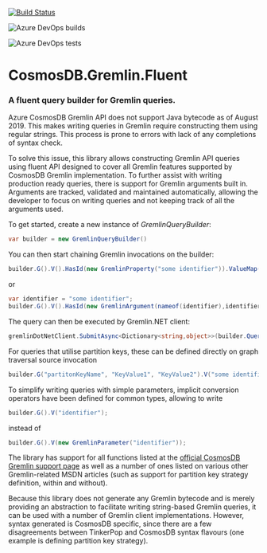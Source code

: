 [![Build Status](https://dev.azure.com/aieat/CosmosDB.Gremlin.Fluent/_apis/build/status/AieatAssam.CosmosDB.Gremlin.Fluent?branchName=master)](https://dev.azure.com/aieat/CosmosDB.Gremlin.Fluent/_build/latest?definitionId=1&branchName=master)

![Azure DevOps builds](https://img.shields.io/azure-devops/build/aieat/CosmosDb.Gremlin.Fluent/1)

![Azure DevOps tests](https://img.shields.io/azure-devops/tests/aieat/CosmosDb.Gremlin.Fluent/1)
# CosmosDB.Gremlin.Fluent
### A fluent query builder for Gremlin queries.
Azure CosmosDB Gremlin API does not support Java bytecode as of August 2019. This makes writing queries in Gremlin require constructing them using regular strings. 
This process is prone to errors with lack of any completions of syntax check.

To solve this issue, this library allows constructing Gremlin API queries using fluent API designed to cover all Gremlin features supported by CosmosDB Gremlin implementation. To further assist with writing production ready queries, there is support for Gremlin arguments built in. Arguments are tracked, validated and maintained automatically, allowing the developer to focus on writing queries and not keeping track of all the arguments used.

To get started, create a new instance of *GremlinQueryBuilder*:

```C#
var builder = new GremlinQueryBuilder()
```
You can then start chaining Gremlin invocations on the builder:
```C#
builder.G().V().HasId(new GremlinProperty("some identifier")).ValueMap(true);
```
or
```C#
var identifier = "some identifier";
builder.G().V().HasId(new GremlinArgument(nameof(identifier),identifier)).ValueMap(true);
```
The query can then be executed by Gremlin.NET client:
```C#
gremlinDotNetClient.SubmitAsync<Dictionary<string,object>>(builder.Query, builder.Arguments);
```
For queries that utilise partition keys, these can be defined directly on graph traversal source invocation
```C#
builder.G("partitonKeyName", "KeyValue1", "KeyValue2").V("some identifier");
```
To simplify writing queries with simple parameters, implicit conversion operators have been defined for common types, allowing to write
```C#
builder.G().V("identifier");
```
instead of
```C#
builder.G().V(new GremlinParameter("identifier"));
```

The library has support for all functions listed at the [official CosmosDB Gremlin support page](https://docs.microsoft.com/en-us/azure/cosmos-db/gremlin-support) as well as a number of ones listed on various other Gremlin-related MSDN articles (such as support for partition key strategy definition, within and without). 

Because this library does not generate any Gremlin bytecode and is merely providing an abstraction to facilitate writing string-based Gremlin queries, it can be used with a number of Gremlin client implementations. However, syntax generated is CosmosDB specific, since there are a few disagreements between TinkerPop and CosmosDB syntax flavours (one example is defining partition key strategy).
